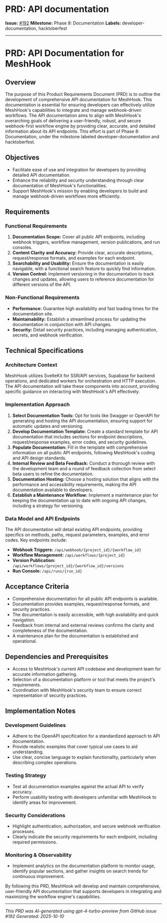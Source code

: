 # PRD: API documentation

**Issue:** [#192](https://github.com/profullstack/meshhook/issues/192)
**Milestone:** Phase 8: Documentation
**Labels:** developer-documentation, hacktoberfest

---

# PRD: API Documentation for MeshHook

## Overview

The purpose of this Product Requirements Document (PRD) is to outline the development of comprehensive API documentation for MeshHook. This documentation is essential for ensuring developers can effectively utilize MeshHook's capabilities to integrate and manage webhook-driven workflows. The API documentation aims to align with MeshHook's overarching goals of delivering a user-friendly, robust, and secure webhook-first workflow engine by providing clear, accurate, and detailed information about its API endpoints. This effort is part of Phase 8: Documentation, under the milestone labeled developer-documentation and hacktoberfest.

## Objectives

- Facilitate ease of use and integration for developers by providing detailed API documentation.
- Enhance the reliability and security understanding through clear documentation of MeshHook's functionalities.
- Support MeshHook's mission by enabling developers to build and manage webhook-driven workflows more efficiently.

## Requirements

### Functional Requirements

1. **Documentation Scope:** Cover all public API endpoints, including webhook triggers, workflow management, version publications, and run consoles.
2. **Content Clarity and Accuracy:** Provide clear, accurate descriptions, request/response formats, and examples for each endpoint.
3. **Searchability and Usability:** Ensure the documentation is easily navigable, with a functional search feature to quickly find information.
4. **Version Control:** Implement versioning in the documentation to track changes and updates, allowing users to reference documentation for different versions of the API.

### Non-Functional Requirements

- **Performance:** Guarantee high availability and fast loading times for the documentation site.
- **Maintainability:** Establish a streamlined process for updating the documentation in conjunction with API changes.
- **Security:** Detail security practices, including managing authentication, secrets, and webhook verification.

## Technical Specifications

### Architecture Context

MeshHook utilizes SvelteKit for SSR/API services, Supabase for backend operations, and dedicated workers for orchestration and HTTP execution. The API documentation will take these components into account, providing specific guidance on interacting with MeshHook's API effectively.

### Implementation Approach

1. **Select Documentation Tools:** Opt for tools like Swagger or OpenAPI for generating and hosting the API documentation, ensuring support for automatic updates and versioning.
2. **Develop Documentation Template:** Create a standard template for API documentation that includes sections for endpoint descriptions, request/response examples, error codes, and security guidelines.
3. **Populate Documentation:** Fill in the template with comprehensive information on all public API endpoints, following MeshHook's coding and API design standards.
4. **Internal Review and Beta Feedback:** Conduct a thorough review with the development team and a round of feedback collection from select beta users to refine the documentation.
5. **Documentation Hosting:** Choose a hosting solution that aligns with the performance and accessibility requirements, making the API documentation available to developers.
6. **Establish a Maintenance Workflow:** Implement a maintenance plan for keeping the documentation up to date with ongoing API changes, including a strategy for versioning.

### Data Model and API Endpoints

The API documentation will detail existing API endpoints, providing specifics on methods, paths, request parameters, examples, and error codes. Key endpoints include:

- **Webhook Triggers:** `/api/webhook/{project_id}/{workflow_id}`
- **Workflow Management:** `/api/workflows/{project_id}`
- **Version Publication:** `/api/workflows/{project_id}/{workflow_id}/versions`
- **Run Console:** `/api/runs/{run_id}`

## Acceptance Criteria

- Comprehensive documentation for all public API endpoints is available.
- Documentation provides examples, request/response formats, and security practices.
- The documentation is easily accessible, with high availability and quick navigation.
- Feedback from internal and external reviews confirms the clarity and completeness of the documentation.
- A maintenance plan for the documentation is established and operational.

## Dependencies and Prerequisites

- Access to MeshHook's current API codebase and development team for accurate information gathering.
- Selection of a documentation platform or tool that meets the project's requirements.
- Coordination with MeshHook's security team to ensure correct representation of security practices.

## Implementation Notes

### Development Guidelines

- Adhere to the OpenAPI specification for a standardized approach to API documentation.
- Provide realistic examples that cover typical use cases to aid understanding.
- Use clear, concise language to explain functionality, particularly when describing complex operations.

### Testing Strategy

- Test all documentation examples against the actual API to verify accuracy.
- Perform usability testing with developers unfamiliar with MeshHook to identify areas for improvement.

### Security Considerations

- Highlight authentication, authorization, and secure webhook verification processes.
- Clearly indicate the security requirements for each endpoint, including required permissions.

### Monitoring & Observability

- Implement analytics on the documentation platform to monitor usage, identify popular sections, and gather insights on search trends for continuous improvement.

By following this PRD, MeshHook will develop and maintain comprehensive, user-friendly API documentation that supports developers in integrating and maximizing the workflow engine's capabilities.


---

*This PRD was AI-generated using gpt-4-turbo-preview from GitHub issue #192*
*Generated: 2025-10-10*
